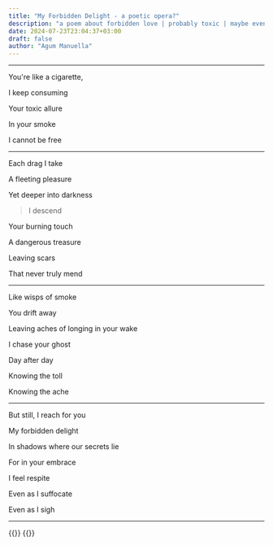 ```yaml
---
title: "My Forbidden Delight - a poetic opera?"
description: "a poem about forbidden love | probably toxic | maybe even dangerous | a love that comes with much risk | is this love worth the pain? maybe | how many will be hurt? | ayino read this lol"
date: 2024-07-23T23:04:37+03:00
draft: false
author: "Agum Manuella"
---
```


___
You're like a cigarette,

I keep consuming 

Your toxic allure

In your smoke

I cannot be free

___

Each drag I take 

A fleeting pleasure 

Yet deeper into darkness 

> I descend 

Your burning touch 

A dangerous treasure 

Leaving scars 

That never truly mend 

___

Like wisps of smoke 

You drift away 

Leaving aches of longing in your wake 

I chase your ghost 

Day after day 

Knowing the toll 

Knowing the ache 

___

But still, I reach for you 

My forbidden delight 

In shadows where our secrets lie 

For in your embrace

I feel respite 

Even as I suffocate 

Even as I sigh

___

{{<comments>}}
{{<mini-toc>}}
